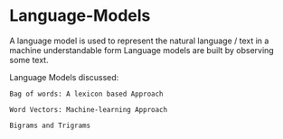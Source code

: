 # Language-Models
A language model is used to represent the natural language / text in a machine understandable form
Language models are built by observing some text.

Language Models discussed:

	Bag of words: A lexicon based Approach
      
	Word Vectors: Machine-learning Approach
      
	Bigrams and Trigrams


